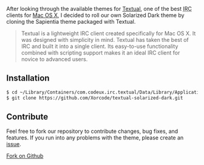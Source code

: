 After looking through the available themes for [Textual](http://xorcode.net/1azypgm), one of the best <abbr title="Internet Relay Chat">IRC</abbr> clients for [Mac OS X](http://xorcode.net/1azyXCX), I decided to roll our own Solarized Dark theme by cloning the Sapientia theme packaged with Textual.

> Textual is a lightweight IRC client created specifically for Mac OS X.
> It was designed with simplicity in mind. Textual has taken the best of IRC and
> built it into a single client. Its easy-to-use functionality combined with
> scripting support makes it an ideal IRC client for novice to advanced users.

## Installation

```sh
$ cd ~/Library/Containers/com.codeux.irc.textual/Data/Library/Application\ Support/Textual\ IRC/Styles/
$ git clone https://github.com/Xorcode/textual-solarized-dark.git
```

## Contribute

Feel free to fork our repository to contribute changes, bug fixes, and features. If you run into any problems with the theme, please create an [issue](http://xorcode.net/1azz9C6).

<a class="button special icon fa-github" href="http://xorcode.net/1azzioV">Fork on Github</a>
